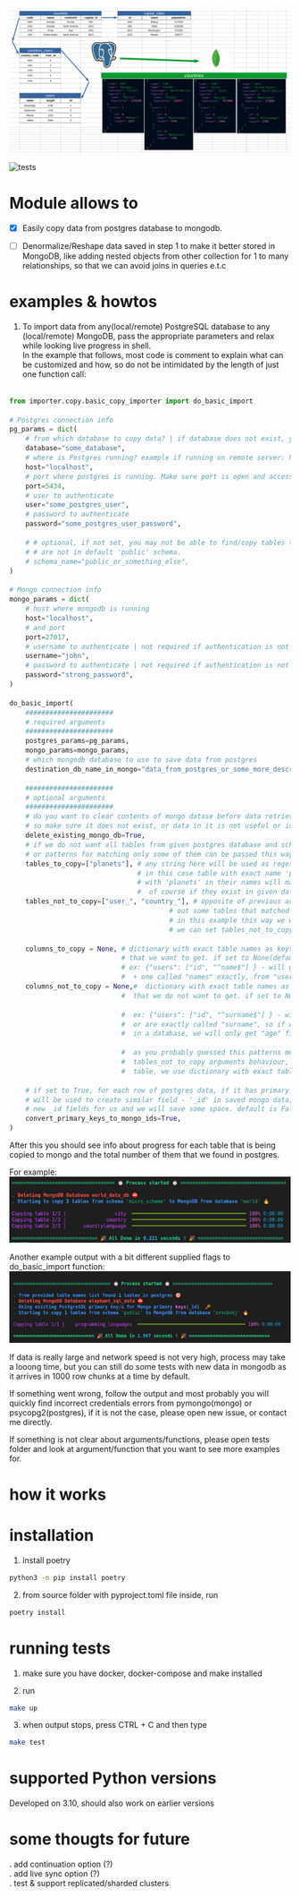 ![Postgres to Mongo image](static/postgres_to_mongo_image.png 'Postgres to Mongo image')

![tests](https://github.com/Tornike-Skhulukhia/postgres-to-mongo-importer/actions/workflows/main.yml/badge.svg)

# Module allows to

- [x] Easily copy data from postgres database to mongodb.

- [ ] Denormalize/Reshape data saved in step 1 to make it better stored in MongoDB, like adding nested objects from other collection for 1 to many relationships, so that we can avoid joins in queries e.t.c

# examples & howtos

1. To import data from any(local/remote) PostgreSQL database to any (local/remote) MongoDB, pass the appropriate parameters and relax while looking live progress in shell.  
   In the example that follows, most code is comment to explain what can be customized and how, so do not be intimidated by the length of just one function call:

```python

from importer.copy.basic_copy_importer import do_basic_import

# Postgres connection info
pg_params = dict(
    # from which database to copy data? | if database does not exist, you will get error
    database="some_database",
    # where is Postgres running? example if running on remote server: http://your_server_ip_address_or_domain
    host="localhost",
    # port where postgres is running. Make sure port is open and accessible from your PC
    port=5434,
    # user to authenticate
    user="some_postgres_user",
    # password to authenticate
    password="some_postgres_user_password",

    # # optional, if not set, you may not be able to find/copy tables that you need if they
    # # are not in default 'public' schema.
    # schema_name="public_or_something_else",
)

# Mongo connection info
mongo_params = dict(
    # host where mongodb is running
    host="localhost",
    # and port
    port=27017,
    # username to authenticate | not required if authentication is not needed
    username="john",
    # password to authenticate | not required if authentication is not needed
    password="strong_password",
)

do_basic_import(
    ######################
    # required arguments
    ######################
    postgres_params=pg_params,
    mongo_params=mongo_params,
    # which mongodb database to use to save data from postgres
    destination_db_name_in_mongo="data_from_postgres_or_some_more_descriptive_name",

    ######################
    # optional arguments
    ######################
    # do you want to clear contents of mongo datase before data retrieval starts? default is True,
    # so make sure it does not exist, or data in it is not useful or is backed up
    delete_existing_mongo_db=True,
    # if we do not want all tables from given postgres database and schema, list
    # or patterns for matching only some of them can be passed this way:
    tables_to_copy=["planets"], # any string here will be used as regex pattern, so
                                # in this case table with exact name 'planets' and other tables
                                # with 'planets' in their names will match(ex: 'solar_planets'),
                                #  of course if they exist in given database and schema.
    tables_not_to_copy=["user_", "country_"], # opposite of previous argument with similar syntax. here we filter
                                        # out some tables that matched previously so that  we get only tables we want.
                                        # in this example this way we will not download data for table 'user_planets'.
                                        # we can set tables_not_to_copy or tables_to_copy separately, both, or None.

    columns_to_copy = None, # dictionary with exact table names as keys and column name patterns list as values
                            # that we want to get. if set to None(default), all columns will be retrieved.
                            # ex: {"users": ["id", "^name$"] } - will get only column/s that contain "id" in them and
                            #  + one called "names" exactly, from "users" table.
    columns_not_to_copy = None,#  dictionary with exact table names as keys and column name patterns list as values
                            #  that we do not want to get. if set to None(default), all columns will be retrieved.

                            #  ex: {"users": ["id", "^surname$"] } - will not copy columns that contain "id" text in them,
                            #  or are exactly called "surname", so if we had columns ["id", "parent_id", "surname", "age"]
                            #  in a database, we will only get "age" field for each record.

                            #  as you probably guessed this patterns mechanism is very similar to tables_to_copy &
                            #  tables_not_to_copy arguments behaviour, but in this case as we need details about each
                            #  table, we use dictionary with exact table names as keys and desired patterns as values.

    # if set to True, for each row of postgres data, if it has primary key/keys, this key/keys
    # will be used to create similar field - '_id' in saved mongo data, so mongo will not autocreate
    # new _id fields for us and we will save some space. default is False.
    convert_primary_keys_to_mongo_ids=True,
)

```

After this you should see info about progress for each table that is being copied to mongo and the total number of them that we found in postgres.

For example:  
![Basic copy example CLI image 1](static/basic_copy_import_image_1.png 'Basic copy example CLI image 1')

Another example output with a bit different supplied flags to do_basic_import function:  
![Basic copy example CLI image 2](static/basic_copy_import_image_2.png 'Basic copy example CLI image 2')

If data is really large and network speed is not very high, process may take a looong time, but you can still do some tests with new data in mongodb as it arrives in 1000 row chunks at a time by default.

If something went wrong, follow the output and most probably you will quickly find incorrect credentials errors from pymongo(mongo) or psycopg2(postgres), if it is not the case, please open new issue, or contact me directly.

If something is not clear about arguments/functions, please open tests folder and look at argument/function that you want to see more examples for.

# how it works

# installation

1. install poetry

```bash
python3 -m pip install poetry
```

2. from source folder with pyproject.toml file inside, run

```bash
poetry install
```

# running tests

1. make sure you have docker, docker-compose and make installed

2. run

```bash
make up
```

3. when output stops, press CTRL + C and then type

```bash
make test
```

# supported Python versions

Developed on 3.10, should also work on earlier versions

# some thougts for future

. add continuation option (?)  
. add live sync option (?)  
. test & support replicated/sharded clusters
